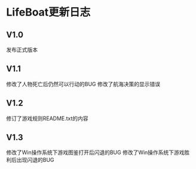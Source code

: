 # LifeBoat更新日志

## V1.0

发布正式版本

## V1.1
修改了人物死亡后仍然可以行动的BUG
修改了航海决策的显示错误

## V1.2

修订了游戏规则README.txt的内容

## V1.3
修改了Win操作系统下游戏图鉴打开后闪退的BUG
修改了Win操作系统下游戏胜利后出现闪退的BUG

